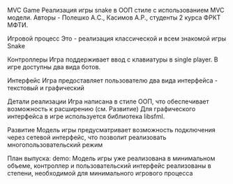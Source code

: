 MVC Game
Реализация игры snake в ООП стиле с использованием MVC модели.
Авторы - Полешко А.C., Касимов А.Р., студенты 2 курса ФРКТ МФТИ. 

Игровой процесс
Это - реализация классической и всем знакомой игры Snake

Контроллеры
Игра поддерживает ввод с клавиатуры в single player.
В игре доступны два вида ботов.

Интерфейс
Игра предоставляет пользователю два вида интерфейса - текстовый и графический

Детали реализации
Игра написана в стиле ООП, что обеспечивает возможность к расширению (см. Развитие)
Для графического интерфейса в игре используется библиотека libsfml.

Развитие
Модель игры предусматривает возможность подключения через сетевой интерфейс, что позволит реализовать многопользовательский режим

План выпуска:
demo:
Модель игры уже реализована в минимальном объеме, контроллер и  пользовательский интерфейс реализованы в степени, необходимой для минимального игрового процесса
